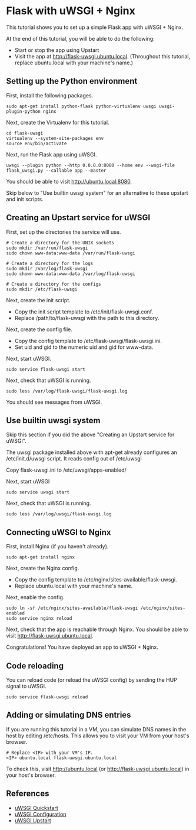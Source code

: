 Flask with uWSGI + Nginx
===
This tutorial shows you to set up a simple Flask app with uWSGI + Nginx.

At the end of this tutorial, you will be able to do the following:

- Start or stop the app using Upstart
- Visit the app at http://flask-uwsgi.ubuntu.local. (Throughout this tutorial, replace ubuntu.local with your machine's name.) 

Setting up the Python environment
---
First, install the following packages.
    
    sudo apt-get install python-flask python-virtualenv uwsgi uwsgi-plugin-python nginx

Next, create the Virtualenv for this tutorial.

    cd flask-uwsgi
    virtualenv --system-site-packages env
    source env/bin/activate
    
Next, run the Flask app using uWSGI.

    uwsgi --plugin python --http 0.0.0.0:8080 --home env --wsgi-file flask_uwsgi.py --callable app --master

You should be able to visit http://ubuntu.local:8080.

Skip below to "Use builtin uwsgi system" for an alternative to these upstart and init scripts.

Creating an Upstart service for uWSGI
---
First, set up the directories the service will use.

    # Create a directory for the UNIX sockets
    sudo mkdir /var/run/flask-uwsgi
    sudo chown www-data:www-data /var/run/flask-uwsgi

    # Create a directory for the logs
    sudo mkdir /var/log/flask-uwsgi
    sudo chown www-data:www-data /var/log/flask-uwsgi

    # Create a directory for the configs
    sudo mkdir /etc/flask-uwsgi

Next, create the init script.

- Copy the init script template to /etc/init/flask-uwsgi.conf.
- Replace /path/to/flask-uwsgi with the path to this directory.

Next, create the config file.

- Copy the config template to /etc/flask-uwsgi/flask-uwsgi.ini.
- Set uid and gid to the numeric uid and gid for www-data.

Next, start uWSGI.

    sudo service flask-uwsgi start

Next, check that uWSGI is running.

    sudo less /var/log/flask-uwsgi/flask-uwsgi.log

You should see messages from uWSGI.

Use builtin uwsgi system
---
Skip this section if you did the above "Creating an Upstart service for uWSGI".

The uwsgi package installed above with apt-get already configures an /etc/init.d/uwsgi script. It reads config out of /etc/uwsgi

Copy flask-uwsgi.ini to /etc/uwsgi/apps-enabled/

Next, start uWSGI

    sudo service uwsgi start
    
Next, check that uWSGI is running.

    sudo less /var/log/uwsgi/flask-uwsgi.log

Connecting uWSGI to Nginx
---
First, install Nginx (if you haven't already).

    sudo apt-get install nginx    

Next, create the Nginx config.

- Copy the config template to /etc/nginx/sites-available/flask-uwsgi.
- Replace ubuntu.local with your machine's name.

Next, enable the config.

    sudo ln -sf /etc/nginx/sites-available/flask-uwsgi /etc/nginx/sites-enabled
    sudo service nginx reload

Next, check that the app is reachable through Nginx. You should be able to visit http://flask-uwsgi.ubuntu.local.

Congratulations! You have deployed an app to uWSGI + Nginx.

Code reloading
---
You can reload code (or reload the uWSGI config) by sending the HUP signal to uWSGI.

    sudo service flask-uwsgi reload

Adding or simulating DNS entries
---
If you are running this tutorial in a VM, you can simulate DNS names in the host by editing /etc/hosts. This allows you to visit your VM from your host's browser.

    # Replace <IP> with your VM's IP. 
    <IP> ubuntu.local flask-uwsgi.ubuntu.local

To check this, visit http://ubuntu.local (or http://flask-uwsgi.ubuntu.local) in your host's browser.

References
---
- [uWSGI Quickstart](http://uwsgi-docs.readthedocs.org/en/latest/WSGIquickstart.html)
- [uWSGI Configuration](http://uwsgi-docs.readthedocs.org/en/latest/Configuration.html)
- [uWSGI Upstart](http://uwsgi-docs.readthedocs.org/en/latest/Upstart.html)
